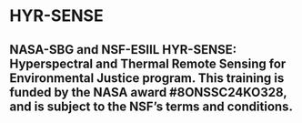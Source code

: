 # HYR-SENSE

## NASA-SBG and NSF-ESIIL HYR-SENSE: Hyperspectral and Thermal Remote Sensing for Environmental Justice program. This training is funded by the NASA award #8ONSSC24KO328, and is subject to the NSF’s terms and conditions.
